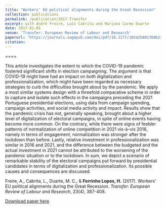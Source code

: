```yaml
---
title: "Workers’ EU political alignments during the Great Recession"
collection: publications
permalink: /publication/2017-Transfer
excerpt: with André Freire, Luís Cabrita and Mariana Carmo Duarte
date: 2017-01-01
venue: 'Transfer: European Review of Labour and Research'
paperurl: 'https://journals.sagepub.com/doi/pdf/10.1177/1024258917696239?casa_token=IdqoaKwG2zIAAAAA:9SxhhH8IHNPuAG7sLQLTwP70tnd0fG7KNRBZdckQMhgMAEr5SiAVi1g97HKqnf64W3_Pmw5pINjd'
citation: 
---
```


====

This article investigates the extent to which the COVID-19 pandemic fostered significant shifts in election campaigning. The argument is that COVID-19 might have had an impact on both digitalization and professionalization, which might have been regarded as necessary strategies to curb the difficulties brought about by the pandemic. We apply a most similar systems design with a threefold comparative scheme in order to capture and isolate such effects in the campaigns preceding the 2021 Portuguese presidential elections, using data from campaign spending, campaign activities, and social media activity and impact. Results show that the pandemic crisis has not, generally speaking, brought about a higher level of digitalization of electoral campaigns, in spite of online events having become more common. On the contrary, while there were signs of feebler patterns of normalization of online competition in 2021 vis-à-vis 2016, namely in terms of engagement, normalization was stronger after the lockdown than before. Lastly, relative investment in professionalization was similar in 2016 and 2021, and the difference between the budgeted and the actual investment in 2021 cannot be attributed to the worsening of the pandemic situation or to the lockdown. In sum, we depict a scenario of remarkable stability of the electoral campaigns put forward by presidential candidates in terms of digitalization and professionalization. Its possible causes and consequences are discussed.

Freire, A., Cabrita, L., Duarte, M. C., & <b>Ferrinho Lopes, H.</b> (2017). Workers’ EU political alignments during the Great Recession. <i>Transfer: European Review of Labour and Research</i>, 23(4), 387-408.

[Download paper here](https://journals.sagepub.com/doi/pdf/10.1177/1024258917696239?casa_token=IdqoaKwG2zIAAAAA:9SxhhH8IHNPuAG7sLQLTwP70tnd0fG7KNRBZdckQMhgMAEr5SiAVi1g97HKqnf64W3_Pmw5pINjd)
